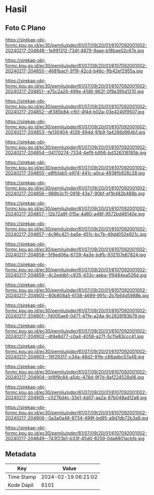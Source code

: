 # Hasil

## Foto C Plano

https://sirekap-obj-formc.kpu.go.id/ec30/pemilu/pdpr/61/07/09/20/01/6107092001002-20240217-204848--1e991312-734f-4879-9aae-b18bae02c67e.jpg

https://sirekap-obj-formc.kpu.go.id/ec30/pemilu/pdpr/61/07/09/20/01/6107092001002-20240217-204850--4681bacf-3f19-42cd-b46c-1fb42ef2955a.jpg

https://sirekap-obj-formc.kpu.go.id/ec30/pemilu/pdpr/61/07/09/20/01/6107092001002-20240217-204851--e75c2a24-499e-41d6-962f-0f9a395d1210.jpg

https://sirekap-obj-formc.kpu.go.id/ec30/pemilu/pdpr/61/07/09/20/01/6107092001002-20240217-204852--df385b84-cfb1-4f4d-b02a-03e4240f9507.jpg

https://sirekap-obj-formc.kpu.go.id/ec30/pemilu/pdpr/61/07/09/20/01/6107092001002-20240217-204853--fe130404-4128-494d-91b9-fa4266d964b1.jpg

https://sirekap-obj-formc.kpu.go.id/ec30/pemilu/pdpr/61/07/09/20/01/6107092001002-20240217-204854--04170274-7334-4ef9-b956-bd326316185b.jpg

https://sirekap-obj-formc.kpu.go.id/ec30/pemilu/pdpr/61/07/09/20/01/6107092001002-20240217-204855--e8fb1ab5-e974-441c-a0ca-4938fb926c28.jpg

https://sirekap-obj-formc.kpu.go.id/ec30/pemilu/pdpr/61/07/09/20/01/6107092001002-20240217-204856--989b3c11-0918-43e7-90bf-ef1b482b488b.jpg

https://sirekap-obj-formc.kpu.go.id/ec30/pemilu/pdpr/61/07/09/20/01/6107092001002-20240217-204857--12b72a9f-015a-4d60-a48f-9572bd49140e.jpg

https://sirekap-obj-formc.kpu.go.id/ec30/pemilu/pdpr/61/07/09/20/01/6107092001002-20240217-204857--4c96c421-ba5e-451c-bc7b-49dd052e921c.jpg

https://sirekap-obj-formc.kpu.go.id/ec30/pemilu/pdpr/61/07/09/20/01/6107092001002-20240217-204858--5f9ed06a-6729-4a3e-bdfb-932157e87824.jpg

https://sirekap-obj-formc.kpu.go.id/ec30/pemilu/pdpr/61/07/09/20/01/6107092001002-20240217-204859--4c2eddb1-c835-433c-aeba-1f9484ea526d.jpg

https://sirekap-obj-formc.kpu.go.id/ec30/pemilu/pdpr/61/07/09/20/01/6107092001002-20240217-204900--80b808a5-6138-4699-991c-2b7b64d5988b.jpg

https://sirekap-obj-formc.kpu.go.id/ec30/pemilu/pdpr/61/07/09/20/01/6107092001002-20240217-204901--7d005ae6-0471-47fe-a24a-9c2826f83b79.jpg

https://sirekap-obj-formc.kpu.go.id/ec30/pemilu/pdpr/61/07/09/20/01/6107092001002-20240217-204902--df4e8d77-c0a4-4058-a27f-5c11e83ccc41.jpg

https://sirekap-obj-formc.kpu.go.id/ec30/pemilu/pdpr/61/07/09/20/01/6107092001002-20240217-204903--19f29317-c34a-48d2-91fe-c66adbc57a49.jpg

https://sirekap-obj-formc.kpu.go.id/ec30/pemilu/pdpr/61/07/09/20/01/6107092001002-20240217-204904--bf8f9c84-a5dc-478d-9f7d-8af224528a16.jpg

https://sirekap-obj-formc.kpu.go.id/ec30/pemilu/pdpr/61/07/09/20/01/6107092001002-20240217-204905--c5276d4c-33e1-4d07-aa2a-87b048ad12a8.jpg

https://sirekap-obj-formc.kpu.go.id/ec30/pemilu/pdpr/61/07/09/20/01/6107092001002-20240217-204906--0a3a0a48-8734-499f-bd95-a9d7db72b3a9.jpg

https://sirekap-obj-formc.kpu.go.id/ec30/pemilu/pdpr/61/07/09/20/01/6107092001002-20240217-204849--743f23b1-b33f-45d0-8259-0da6801acbfe.jpg


## Metadata

| Key        | Value               |
| ---------- | ------------------- |
| Time Stamp | 2024-02-19 06:21:02 |
| Kode Dapil | 6101                |



